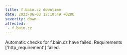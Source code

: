 ```yaml
---
title: f.bain.cz downtime
date: 2023-06-03 12:10:49 +0200
severity: down
affected:
 - f.bain.cz
---
```

Automatic checks for f.bain.cz have failed. Requirements ['http_requirement'] failed.
